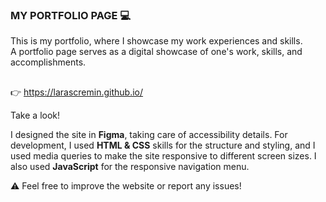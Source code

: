 ### MY PORTFOLIO PAGE 💻

This is my portfolio, where I showcase my work experiences and skills. <br>
A portfolio page serves as a digital showcase of one's work, skills, and accomplishments.

##

👉 https://larascremin.github.io/

Take a look! 

I designed the site in **Figma**, taking care of accessibility details. 
For development, I used **HTML & CSS** skills for the structure and styling, 
and I used media queries to make the site responsive to different screen sizes.
I also used **JavaScript** for the responsive navigation menu.

⚠️ Feel free to improve the website or report any issues!
